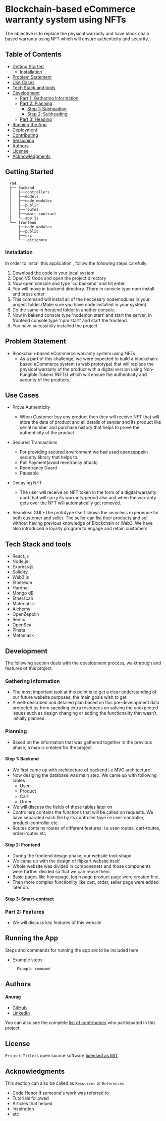 # Blockchain-based eCommerce warranty system using NFTs

The objective is to replace the physical warranty and have block chain based warranty using NFT which will ensure authenticity and security.

## Table of Contents
- [Getting Started](#getting-started)
	- [Installation](#installation)
- [Problem Statement](#problem-statement)
- [Use Cases](#use-cases)
- [Tech Stack and tools](#tech-stack-and-tools)
- [Development](#development)
    - [Part 1: Gathering Information](#part-1-gathering-information)
    - [Part 2: Planning](#part-2-planning)
	  - [Step 1: Subheading](#step-1-subheading)
	  - [Step 2: Subheading](#step-2-subheading)
	- [Part 3: Heading](#part-3-heading)
- [Running the App](#running-the-app)
- [Deployment](#deployment)
- [Contributing](#contributing)
- [Versioning](#versioning)
- [Authors](#authors)
- [License](#license)
- [Acknowledgments](#acknowledgments)

## Getting Started

```
  FG4
  ├── Backend
  │   ├──controllers
  │   ├──models
  │   ├──node_modules
  │   ├──public
  │   ├──routes
  │   ├──smart-contract
  │   └──app.js
  └── frontend
      ├──node_modules
      ├──public
      ├──src
      └──.gitignore
```

### Installation

In order to install this application , follow the following steps carefully:

1. Download the code in your local system
2. Open VS Code and open the project directory
3. Now open console and type 'cd backend' and hit enter.
4. You will move in backend directory. There in console type npm install and press enter
5. This command will install all of the neccesary nodemodules in your project folder.(Make sure you have node      installed in your system)
6. Do the same in frontend folder in another console.
7. Now in bakend console type 'nodemon start' and start the server. In frontend console type 'npm start' and        start the frontend.
8. You have sucessfully installed the project.

## Problem Statement

* Blockchain-based eCommerce warranty system using NFTs
  * As a part of this challenge, we were expected to build a blockchain-based eCommerce system (a web prototype)     that will replace the physical warranty of the product with a digital version using Non-Fungible Tokens         (NFTs) which will ensure the authenticity and security of the products.

## Use Cases

* Prove Authenticity
  * When Customer buy any product then they will receive NFT that will store the data of product and all details     of sender and its product like serial number and purchase history that helps to prove the authenticity of       the product.

* Secured Transactions
  * For providing secured environment we had used openzeppelin security library that helps to.
  *  Pull Payment(avoid reentrancy attack) 
  *  Reentrancy Guard 
  *  Pausable
 
* Decaying NFT
  * The user will receive an NFT token in the form of a digital warranty card that will carry its warranty
    period also and when the warranty gets over the NFT will automatically get removed.
    
* Seamless GUI
  *The prototype itself shows the seamless experience for both customer and seller. The seller can list their      products and sell without having previous knowledge of Blockchain or Web3. We have also introduced a loyalty    program to engage and retain customers. 
  
## Tech Stack and tools
* React.js
* Node.js
* Express.js
* Solidity
* Web3.js
* Ethereum
* Hardhat
* Mongo dB
* Etherscan
* Material UI
* Alchemy
* OpenZepplin
* Remix
* OpenSea
* Pinata
* Metamask


## Development

The following section deals with the development process, walkthrough and features of this project.

### Gathering Information

* The most important task at this point is to get a clear understanding of our future website purposes, the main   goals wish to get.
* A well-described and detailed plan based on this pre-development data protected us from spending extra       resources on solving the unexpected issues such as design changing or adding the functionality that wasn’t,     initially planned.

### Planning

* Based on the information that was gathered together in the previous phase, a map is created fro the project

#### Step 1: Backend

* We first came up with architecture of backend i.e MVC architecture
* Now desiging the database was main step. We came up with following tables
  * User
  * Product
  * Cart
  * Order
* We will discuss the fields of these tables later on
* Controllers contains the functions that will be called on requests. We have separated each file by its           controller tpye i.e user-controller, product-controller etc.
* Routes contains routes of different features. i.e user-routes, cart-routes, order-routes etc
  
#### Step 2: Frontend

* During the frontend design phase, our website took shape
* We came up with the design of flipkart website itself
* Whole website was divided in componenets and those components were further divided so that we can reuse them.
* Basic pages like homepage, login page product page were created first.
* Then more complex functionlity like cart, order, seller page were added later on.

#### Step 3: Smart-contract

### Part 2: Features

* We will discuss key features of this website


## Running the App

Steps and commands for running the app are to be included here

* Example steps:
  ```
    Example command
  ```

## Authors

#### Anurag 
* [GitHub]
* [LinkedIn]

You can also see the complete [list of contributors][contributors] who participated in this project.

## License

`Project Title` is open source software [licensed as MIT][license].

## Acknowledgments

This section can also be called as `Resources` or `References`

* Code Honor if someone's work was referred to
* Tutorials followed
* Articles that helped
* Inspiration
* etc

[//]: # (HyperLinks)

[GitHub Repository]: https://github.com/madhur-taneja/README-Template
[GitHub Pages]: https://madhur-taneja.github.io/README-Template
[CONTRIBUTING.md]: https://github.com/madhur-taneja/README-template/blob/master/CONTRIBUTING.md
[tags]: https://github.com/madhur-taneja/README-template/tags

[GitHub]: https://github.com/madhur-taneja
[LinkedIn]: https://www.linkedin.com/in/madhur-taneja/

[contributors]: https://github.com/madhur-taneja/README-template/contributors
[license]: https://github.com/madhur-taneja/README-template/blob/master/LICENSE.md
